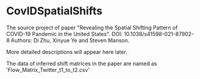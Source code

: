 # CovIDSpatialShifts
The source project of paper "Revealing the Spatial Shifting Pattern of COVID-19 Pandemic in the United States". DOI: 10.1038/s41598-021-87902-8
Authors: Di Zhu, Xinyue Ye and Steven Manson.

More detailed descriptions will appear here later.

The data of inferred shift matrices in the paper are named as 'Flow_Matrix_Twitter_t1_to_t2.csv'
